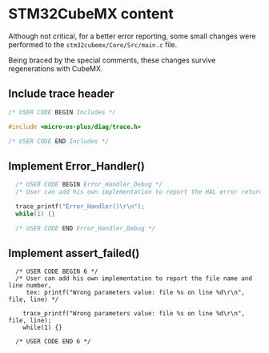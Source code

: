 # STM32CubeMX content

Although not critical, for a better error reporting, some small changes
were performed to the `stm32cubemx/Core/Src/main.c` file.

Being braced by the special comments, these changes survive regenerations
with CubeMX.

## Include trace header

```c
/* USER CODE BEGIN Includes */

#include <micro-os-plus/diag/trace.h>

/* USER CODE END Includes */
```

## Implement Error_Handler()

```c
  /* USER CODE BEGIN Error_Handler_Debug */
  /* User can add his own implementation to report the HAL error return state */

  trace_printf("Error_Handler()\r\n");
  while(1) {}

  /* USER CODE END Error_Handler_Debug */
```

## Implement assert_failed()

```
  /* USER CODE BEGIN 6 */
  /* User can add his own implementation to report the file name and line number,
     tex: printf("Wrong parameters value: file %s on line %d\r\n", file, line) */

    trace_printf("Wrong parameters value: file %s on line %d\r\n", file, line);
    while(1) {}

  /* USER CODE END 6 */
```

